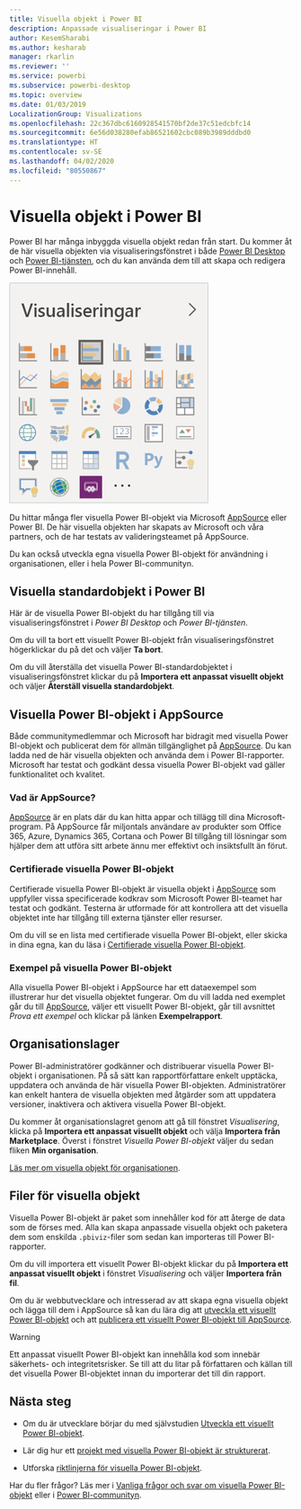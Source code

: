 ```yaml
---
title: Visuella objekt i Power BI
description: Anpassade visualiseringar i Power BI
author: KesemSharabi
ms.author: kesharab
manager: rkarlin
ms.reviewer: ''
ms.service: powerbi
ms.subservice: powerbi-desktop
ms.topic: overview
ms.date: 01/03/2019
LocalizationGroup: Visualizations
ms.openlocfilehash: 22c367dbc6160928541570bf2de37c51edcbfc14
ms.sourcegitcommit: 6e56d038280efab86521602cbc089b3989dddbd0
ms.translationtype: HT
ms.contentlocale: sv-SE
ms.lasthandoff: 04/02/2020
ms.locfileid: "80550867"
---
```

# <a name="visuals-in-power-bi"></a>Visuella objekt i Power BI

Power BI har många inbyggda visuella objekt redan från start. Du kommer åt de här visuella objekten via visualiseringsfönstret i både [Power BI Desktop](https://powerbi.microsoft.com/desktop/) och [Power BI-tjänsten](https://app.powerbi.com), och du kan använda dem till att skapa och redigera Power BI-innehåll.

![visualiseringar](media/power-bi-custom-visuals/power-bi-visualizations.png)

Du hittar många fler visuella Power BI-objekt via Microsoft [AppSource](https://nam06.safelinks.protection.outlook.com/?url=https%3A%2F%2Fappsource.microsoft.com%2Fen-us%2Fmarketplace%2Fapps%3Fpage%3D1%26product%3Dpower-bi-visuals&data=02%7C01%7CKesem.Sharabi%40microsoft.com%7C6d9286afacb3468d4cde08d740b76694%7C72f988bf86f141af91ab2d7cd011db47%7C1%7C0%7C637049028749147718&sdata=igWm0e1vXdgGcbyvngQBrHQVAkahPnxPC1ZhUPntGI8%3D&reserved=0) eller Power BI. De här visuella objekten har skapats av Microsoft och våra partners, och de har testats av valideringsteamet på AppSource.

Du kan också utveckla egna visuella Power BI-objekt för användning i organisationen, eller i hela Power BI-communityn.

## <a name="default-power-bi-visuals"></a>Visuella standardobjekt i Power BI

Här är de visuella Power BI-objekt du har tillgång till via visualiseringsfönstret i *Power BI Desktop* och *Power BI-tjänsten*.

Om du vill ta bort ett visuellt Power BI-objekt från visualiseringsfönstret högerklickar du på det och väljer **Ta bort**.

Om du vill återställa det visuella Power BI-standardobjektet i visualiseringsfönstret klickar du på **Importera ett anpassat visuellt objekt** och väljer **Återställ visuella standardobjekt**. 

## <a name="appsource-power-bi-visuals"></a>Visuella Power BI-objekt i AppSource

Både communitymedlemmar och Microsoft har bidragit med visuella Power BI-objekt och publicerat dem för allmän tillgänglighet på [AppSource](https://appsource.microsoft.com/marketplace/apps?product=power-bi-visuals). Du kan ladda ned de här visuella objekten och använda dem i Power BI-rapporter. Microsoft har testat och godkänt dessa visuella Power BI-objekt vad gäller funktionalitet och kvalitet.

### <a name="what-is-appsource"></a>Vad är AppSource?

[AppSource](https://appsource.microsoft.com/marketplace/apps?product=power-bi-visuals) är en plats där du kan hitta appar och tillägg till dina Microsoft-program. På AppSource får miljontals användare av produkter som Office 365, Azure, Dynamics 365, Cortana och Power BI tillgång till lösningar som hjälper dem att utföra sitt arbete ännu mer effektivt och insiktsfullt än förut.

### <a name="certified-power-bi-visuals"></a>Certifierade visuella Power BI-objekt

Certifierade visuella Power BI-objekt är visuella objekt i [AppSource](https://nam06.safelinks.protection.outlook.com/?url=https%3A%2F%2Fappsource.microsoft.com%2Fen-us%2Fmarketplace%2Fapps%3Fpage%3D1%26product%3Dpower-bi-visuals&data=02%7C01%7CKesem.Sharabi%40microsoft.com%7C6d9286afacb3468d4cde08d740b76694%7C72f988bf86f141af91ab2d7cd011db47%7C1%7C0%7C637049028749147718&sdata=igWm0e1vXdgGcbyvngQBrHQVAkahPnxPC1ZhUPntGI8%3D&reserved=0) som uppfyller vissa specificerade kodkrav som Microsoft Power BI-teamet har testat och godkänt. Testerna är utformade för att kontrollera att det visuella objektet inte har tillgång till externa tjänster eller resurser.

Om du vill se en lista med certifierade visuella Power BI-objekt, eller skicka in dina egna, kan du läsa i [Certifierade visuella Power BI-objekt](power-bi-custom-visuals-certified.md).

### <a name="samples-for-power-bi-visuals"></a>Exempel på visuella Power BI-objekt

Alla visuella Power BI-objekt i AppSource har ett dataexempel som illustrerar hur det visuella objektet fungerar. Om du vill ladda ned exemplet går du till [AppSource](https://nam06.safelinks.protection.outlook.com/?url=https%3A%2F%2Fappsource.microsoft.com%2Fen-us%2Fmarketplace%2Fapps%3Fpage%3D1%26product%3Dpower-bi-visuals&data=02%7C01%7CKesem.Sharabi%40microsoft.com%7C6d9286afacb3468d4cde08d740b76694%7C72f988bf86f141af91ab2d7cd011db47%7C1%7C0%7C637049028749147718&sdata=igWm0e1vXdgGcbyvngQBrHQVAkahPnxPC1ZhUPntGI8%3D&reserved=0), väljer ett visuellt Power BI-objekt, går till avsnittet *Prova ett exempel* och klickar på länken **Exempelrapport**.

## <a name="organizational-store"></a>Organisationslager

Power BI-administratörer godkänner och distribuerar visuella Power BI-objekt i organisationen. På så sätt kan rapportförfattare enkelt upptäcka, uppdatera och använda de här visuella Power BI-objekten. Administratörer kan enkelt hantera de visuella objekten med åtgärder som att uppdatera versioner, inaktivera och aktivera visuella Power BI-objekt.

Du kommer åt organisationslagret genom att gå till fönstret *Visualisering*, klicka på **Importera ett anpassat visuellt objekt** och välja **Importera från Marketplace**. Överst i fönstret *Visuella Power BI-objekt* väljer du sedan fliken **Min organisation**.

[Läs mer om visuella objekt för organisationen](power-bi-custom-visuals-organization.md).

## <a name="visual-files"></a>Filer för visuella objekt

Visuella Power BI-objekt är paket som innehåller kod för att återge de data som de förses med. Alla kan skapa anpassade visuella objekt och paketera dem som enskilda `.pbiviz`-filer som sedan kan importeras till Power BI-rapporter.

Om du vill importera ett visuellt Power BI-objekt klickar du på **Importera ett anpassat visuellt objekt** i fönstret *Visualisering* och väljer **Importera från fil**.

Om du är webbutvecklare och intresserad av att skapa egna visuella objekt och lägga till dem i AppSource så kan du lära dig att [utveckla ett visuellt Power BI-objekt](custom-visual-develop-tutorial.md) och att [publicera ett visuellt Power BI-objekt till AppSource](office-store.md).

> [!WARNING]
> Ett anpassat visuellt Power BI-objekt kan innehålla kod som innebär säkerhets- och integritetsrisker. Se till att du litar på författaren och källan till det visuella Power BI-objektet innan du importerar det till din rapport.

## <a name="next-steps"></a>Nästa steg

* Om du är utvecklare börjar du med självstudien [Utveckla ett visuellt Power BI-objekt](custom-visual-develop-tutorial.md).

* Lär dig hur ett [projekt med visuella Power BI-objekt är strukturerat](visual-project-structure.md).

* Utforska [riktlinjerna för visuella Power BI-objekt](guidelines-powerbi-visuals.md).

Har du fler frågor? Läs mer i [Vanliga frågor och svar om visuella Power BI-objekt](power-bi-custom-visuals-faq.md) eller i [Power BI-communityn](https://community.powerbi.com/).